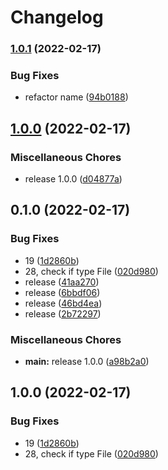 # Changelog

### [1.0.1](https://www.github.com/in-sys/symfony-maintenance-bundle/compare/v1.0.0...v1.0.1) (2022-02-17)


### Bug Fixes

* refactor name ([94b0188](https://www.github.com/in-sys/symfony-maintenance-bundle/commit/94b018858270f31bd0cff17df182bfaad02d302e))

## [1.0.0](https://www.github.com/in-sys/symfony-maintenance-bundle/compare/v0.1.0...v1.0.0) (2022-02-17)


### Miscellaneous Chores

* release 1.0.0 ([d04877a](https://www.github.com/in-sys/symfony-maintenance-bundle/commit/d04877a85130d7b020ba8fe7b06514a1b39029ba))

## 0.1.0 (2022-02-17)


### Bug Fixes

* 19 ([1d2860b](https://www.github.com/in-sys/symfony-maintenance-bundle/commit/1d2860b2947b5dfbe9de2dbb745f38c7189cdde7))
* 28, check if type File ([020d980](https://www.github.com/in-sys/symfony-maintenance-bundle/commit/020d980839d58e15f8fa211af8b55bdf5633b07a))
* release ([41aa270](https://www.github.com/in-sys/symfony-maintenance-bundle/commit/41aa270bddf34cef8e2a4bf11a64c691f7fec5a3))
* release ([6bbdf06](https://www.github.com/in-sys/symfony-maintenance-bundle/commit/6bbdf0624512d4b6b082e83f354aa5c574a83904))
* release ([46bd4ea](https://www.github.com/in-sys/symfony-maintenance-bundle/commit/46bd4ea2a21566b6d646b98fefa3195deaee2488))
* release ([2b72297](https://www.github.com/in-sys/symfony-maintenance-bundle/commit/2b72297efe735a89020b77b8ba2892d644ee9e57))


### Miscellaneous Chores

* **main:** release 1.0.0 ([a98b2a0](https://www.github.com/in-sys/symfony-maintenance-bundle/commit/a98b2a06768b9172b337e17cd82dc15d52b1bc7b))

## 1.0.0 (2022-02-17)


### Bug Fixes

* 19 ([1d2860b](https://github.com/in-sys/symfony-maintenance-bundle/commit/1d2860b2947b5dfbe9de2dbb745f38c7189cdde7))
* 28, check if type File ([020d980](https://github.com/in-sys/symfony-maintenance-bundle/commit/020d980839d58e15f8fa211af8b55bdf5633b07a))
